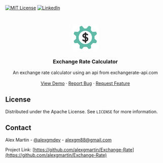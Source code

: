<!--
*** Thanks for checking out this README Template. If you have a suggestion that would
*** make this better, please fork the repo and create a pull request or simply open
*** an issue with the tag "enhancement".
*** Thanks again! Now go create something AMAZING! :D
-->





<!-- PROJECT SHIELDS -->
<!--
*** I'm using markdown "reference style" links for readability.
*** Reference links are enclosed in brackets [ ] instead of parentheses ( ).
*** See the bottom of this document for the declaration of the reference variables
*** for contributors-url, forks-url, etc. This is an optional, concise syntax you may use.
*** https://www.markdownguide.org/basic-syntax/#reference-style-links
-->
[![MIT License][license-shield]][license-url]
[![LinkedIn][linkedin-shield]][linkedin-url]



<!-- PROJECT LOGO -->
<br />
<p align="center">
  <a href="https://github.com/alexgmartin/Exchange-Rate">
    <img src="img/money.png" alt="Logo" width="80" height="80">
  </a>

  <h3 align="center">Exchange Rate Calculator</h3>

  <p align="center">
    An exchange rate calculator using an api from exchangerate-api.com
    <br />
    <br />
    <a href="https://alexgmartin.github.io/Exchange-Rate/">View Demo</a>
    ·
    <a href="https://github.com/alexgmartin/Exchange-Rate/issues">Report Bug</a>
    ·
    <a href="https://github.com/alexgmartin/Exchange-Rate/issues">Request Feature</a>
  </p>
</p>


<!-- LICENSE -->
## License

Distributed under the Apache License. See `LICENSE` for more information.



<!-- CONTACT -->
## Contact

Alex Martin - [@alexgmdev](https://twitter.com/alexgmdev) - alexgm88@gmail.com

Project Link: [https://github.com/alexgmartin/Exchange-Rate](https://github.com/alexgmartin/Exchange-Rate)





<!-- MARKDOWN LINKS & IMAGES -->
<!-- https://www.markdownguide.org/basic-syntax/#reference-style-links -->

[license-shield]: https://img.shields.io/github/license/othneildrew/Best-README-Template.svg?style=flat-square
[license-url]: https://github.com/othneildrew/Best-README-Template/blob/master/LICENSE.txt
[linkedin-shield]: https://img.shields.io/badge/-LinkedIn-black.svg?style=flat-square&logo=linkedin&colorB=555
[linkedin-url]: https://linkedin.com/in/alexgm07